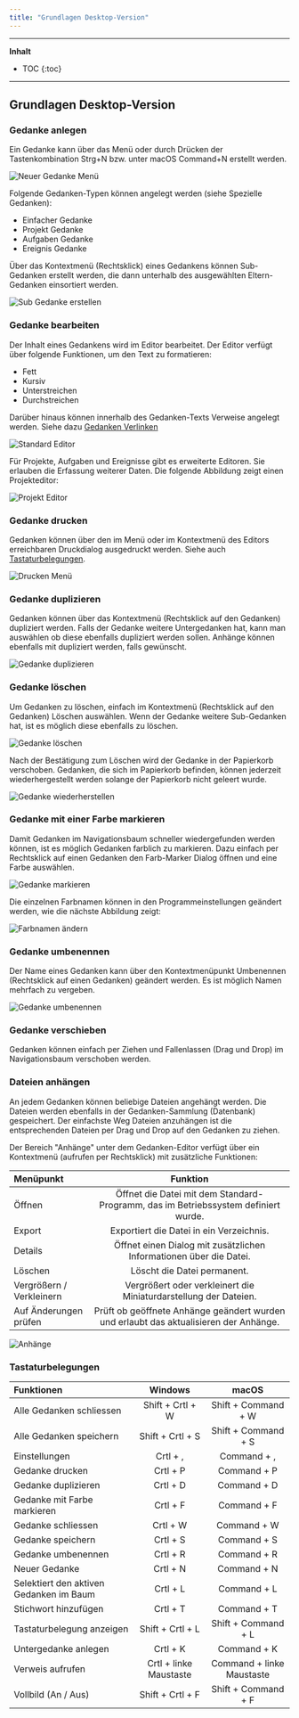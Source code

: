 ```yaml
---
title: "Grundlagen Desktop-Version"
---
```

---------------
__Inhalt__
* TOC
{:toc}
---------------

## Grundlagen Desktop-Version

### Gedanke anlegen

Ein Gedanke kann über das Menü oder durch Drücken der Tastenkombination Strg+N bzw. unter macOS Command+N erstellt werden.

![Neuer Gedanke Menü](../assets/images/neuer-gedanke-menu.png)

Folgende Gedanken-Typen können angelegt werden (siehe Spezielle Gedanken):
- Einfacher Gedanke
- Projekt Gedanke
- Aufgaben Gedanke
- Ereignis Gedanke

Über das Kontextmenü (Rechtsklick) eines Gedankens können Sub-Gedanken erstellt werden, die dann unterhalb des ausgewählten Eltern-Gedanken einsortiert werden.

![Sub Gedanke erstellen](../assets/images/sub-gedanke-erstellen.png)

### Gedanke bearbeiten

Der Inhalt eines Gedankens wird im Editor bearbeitet. Der Editor verfügt über folgende Funktionen, um den Text zu formatieren:

- Fett
- Kursiv
- Unterstreichen
- Durchstreichen

Darüber hinaus können innerhalb des Gedanken-Texts Verweise angelegt werden. Siehe dazu [Gedanken Verlinken](https://sortingthoughts.github.io/st-dokumentation/handbuch/gedanken_verwalten.html#verlinken)

![Standard Editor](../assets/images/editor-standard.png)

Für Projekte, Aufgaben und Ereignisse gibt es erweiterte Editoren. Sie erlauben die Erfassung weiterer Daten. Die folgende Abbildung zeigt einen Projekteditor:

![Projekt Editor](../assets/images/projekt-editor.png)

### Gedanke drucken

Gedanken können über den im Menü oder im Kontextmenü des Editors erreichbaren Druckdialog ausgedruckt werden. Siehe auch [Tastaturbelegungen](https://sortingthoughts.github.io/st-dokumentation/handbuch/grundlagen_desktop.html#tastaturbelegungen).

![Drucken Menü](../assets/images/drucken-menu.png)

### Gedanke duplizieren

Gedanken können über das Kontextmenü (Rechtsklick auf den Gedanken) dupliziert werden. Falls der Gedanke weitere Untergedanken hat, kann man auswählen ob diese ebenfalls dupliziert werden sollen. Anhänge können ebenfalls mit dupliziert werden, falls gewünscht.

![Gedanke duplizieren](../assets/images/gedanke-duplizieren.png)

### Gedanke löschen

Um Gedanken zu löschen, einfach im Kontextmenü (Rechtsklick auf den Gedanken) Löschen auswählen. Wenn der Gedanke weitere Sub-Gedanken hat, ist es möglich diese ebenfalls zu löschen.

![Gedanke löschen](../assets/images/gedanke-loeschen.png)

Nach der Bestätigung zum Löschen wird der Gedanke in der Papierkorb verschoben. Gedanken, die sich im Papierkorb befinden, können jederzeit wiederhergestellt werden solange der Papierkorb nicht geleert wurde.

![Gedanke wiederherstellen](../assets/images/papierkorb-wiederherstellen.png)

### Gedanke mit einer Farbe markieren

Damit Gedanken im Navigationsbaum schneller wiedergefunden werden können, ist es möglich Gedanken farblich zu markieren. Dazu einfach per Rechtsklick auf einen Gedanken den Farb-Marker Dialog öffnen und eine Farbe auswählen.

![Gedanke markieren](../assets/images/gedanke-markieren.png)

Die einzelnen Farbnamen können in den Programmeinstellungen geändert werden, wie die nächste Abbildung zeigt:

![Farbnamen ändern](../assets/images/einstellungen-farben.png)

### Gedanke umbenennen

Der Name eines Gedanken kann über den Kontextmenüpunkt Umbenennen (Rechtsklick auf einen Gedanken) geändert werden. Es ist möglich Namen mehrfach zu vergeben.

![Gedanke umbenennen](../assets/images/gedanke-umbenennen.png)

### Gedanke verschieben

Gedanken können einfach per Ziehen und Fallenlassen (Drag und Drop) im Navigationsbaum verschoben werden.

### Dateien anhängen

An jedem Gedanken können beliebige Dateien angehängt werden. Die Dateien werden ebenfalls in der Gedanken-Sammlung (Datenbank) gespeichert. Der einfachste Weg Dateien anzuhängen ist die entsprechenden Dateien per Drag und Drop auf den Gedanken zu ziehen.

Der Bereich "Anhänge" unter dem Gedanken-Editor verfügt über ein Kontextmenü (aufrufen per Rechtsklick) mit zusätzliche Funktionen:

| Menüpunkt | Funktion
|:--------|:-------:|
| Öffnen | Öffnet die Datei mit dem Standard-Programm, das im Betriebssystem definiert wurde. |
| Export | Exportiert die Datei in ein Verzeichnis. |
| Details | Öffnet einen Dialog mit zusätzlichen Informationen über die Datei. |
| Löschen | Löscht die Datei permanent.|
| Vergrößern / Verkleinern | Vergrößert oder verkleinert die Miniaturdarstellung der Dateien.|
| Auf Änderungen prüfen | Prüft ob geöffnete Anhänge geändert wurden und erlaubt das aktualisieren der Anhänge. |

![Anhänge](../assets/images/anhaenge.png)


### Tastaturbelegungen


| Funktionen | Windows | macOS
|:--------|:-------:|:-------:|
|Alle Gedanken schliessen | Shift + Crtl + W | Shift + Command + W |
|Alle Gedanken speichern | Shift + Crtl + S | Shift + Command + S |
|Einstellungen |Crtl + , | Command + , |
|Gedanke drucken |Crtl + P | Command + P |
|Gedanke duplizieren | Crtl + D | Command + D |
|Gedanke mit Farbe markieren | Crtl + F | Command + F |
|Gedanke schliessen | Crtl + W | Command + W |
|Gedanke speichern |Crtl + S | Command + S |
|Gedanke umbenennen |Crtl + R | Command + R |
|Neuer Gedanke |Crtl + N | Command + N |
|Selektiert den aktiven Gedanken im Baum |Crtl + L | Command + L |
|Stichwort hinzufügen |Crtl + T | Command + T |
|Tastaturbelegung anzeigen | Shift + Crtl + L | Shift + Command  + L |
|Untergedanke anlegen |Crtl + K | Command + K |
|Verweis aufrufen |Crtl + linke Maustaste | Command + linke Maustaste |
|Vollbild (An / Aus) | Shift + Crtl + F | Shift + Command  + F |

